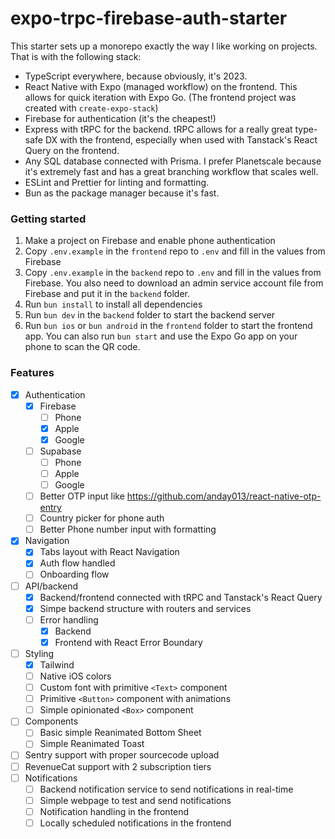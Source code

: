 # expo-trpc-firebase-auth-starter

This starter sets up a monorepo exactly the way I like working on projects. That is with the following stack:

- TypeScript everywhere, because obviously, it's 2023.
- React Native with Expo (managed workflow) on the frontend. This allows for quick iteration with Expo Go. (The frontend project was created with `create-expo-stack`)
- Firebase for authentication (it's the cheapest!)
- Express with tRPC for the backend. tRPC allows for a really great type-safe DX with the frontend, especially when used with Tanstack's React Query on the frontend.
- Any SQL database connected with Prisma. I prefer Planetscale because it's extremely fast and has a great branching workflow that scales well.
- ESLint and Prettier for linting and formatting.
- Bun as the package manager because it's fast.


### Getting started
1. Make a project on Firebase and enable phone authentication
2. Copy `.env.example` in the `frontend` repo to `.env` and fill in the values from Firebase
3. Copy `.env.example` in the `backend` repo to `.env` and fill in the values from Firebase. You also need to download an admin service account file from Firebase and put it in the `backend` folder.
4. Run `bun install` to install all dependencies
5. Run `bun dev` in the `backend` folder to start the backend server
6. Run `bun ios` or `bun android` in the `frontend` folder to start the frontend app. You can also run `bun start` and use the Expo Go app on your phone to scan the QR code.


### Features
- [x] Authentication
  - [x] Firebase
    - [ ] Phone
    - [x] Apple
    - [x] Google
  - [ ] Supabase
    - [ ] Phone
    - [ ] Apple
    - [ ] Google
  - [ ] Better OTP input like https://github.com/anday013/react-native-otp-entry
  - [ ] Country picker for phone auth
  - [ ] Better Phone number input with formatting 
- [x] Navigation
  - [x] Tabs layout with React Navigation
  - [x] Auth flow handled
  - [ ] Onboarding flow
- [ ] API/backend
  - [x] Backend/frontend connected with tRPC and Tanstack's React Query
  - [x] Simpe backend structure with routers and services
  - [ ] Error handling
    - [x] Backend
    - [x] Frontend with React Error Boundary
- [ ] Styling
  - [x] Tailwind
  - [ ] Native iOS colors
  - [ ] Custom font with primitive `<Text>` component
  - [ ] Primitive `<Button>` component with animations
  - [ ] Simple opinionated `<Box>` component
- [ ] Components
  - [ ] Basic simple Reanimated Bottom Sheet
  - [ ] Simple Reanimated Toast
- [ ] Sentry support with proper sourcecode upload
- [ ] RevenueCat support with 2 subscription tiers
- [ ] Notifications
  - [ ] Backend notification service to send notifications in real-time
  - [ ] Simple webpage to test and send notifications
  - [ ] Notification handling in the frontend
  - [ ] Locally scheduled notifications in the frontend